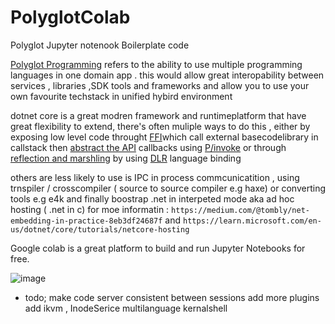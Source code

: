 # PolyglotColab
Polyglot Jupyter notenook Boilerplate code


[Polyglot Programming](https://en.wikipedia.org/wiki/Polyglot_(computing)) refers to the ability  to use multiple programming languages in one domain app  . 
this would allow great interopability between services , libraries ,SDK tools and frameworks and allow you to use your own  favourite  techstack  in  unified hybird environment

dotnet core is a great modren framework and  runtimeplatform that have great flexibility to extend,
there's often muliple ways to do this , either by  exposing low level code  throught [FFI](https://en.wikipedia.org/wiki/Foreign_function_interface)which call external basecodelibrary in callstack  then [abstract the API](https://en.wikipedia.org/wiki/Wrapper_function)   callbacks using [P/invoke](https://en.wikipedia.org/wiki/Platform_Invocation_Services) or through  [reflection and marshling](https://en.wikipedia.org/wiki/Language_binding) by using [DLR](https://learn.microsoft.com/en-us/dotnet/framework/reflection-and-codedom/dynamic-language-runtime-overview) language binding

others are less likely to use is IPC in process commcunicatition , using trnspiler / crosscompiler ( source to source compiler e.g haxe)   or converting tools e.g e4k and finally boostrap .net in interpeted mode 
aka ad hoc hosting ( .net in c)  for moe informatin :
```https://medium.com/@tombly/net-embedding-in-practice-8eb3df24687f```
and
```https://learn.microsoft.com/en-us/dotnet/core/tutorials/netcore-hosting```

Google colab is a great platform to build and run Jupyter Notebooks for free. 

![image](https://github.com/PrestigeDevop/PolyglotColab/assets/85388342/c682dc96-c0c2-4da8-9ce6-d081c1fb41ff)

- todo;
  make code server consistent between sessions
  add more plugins
  add ikvm , InodeSerice
  multilanguage kernalshell
  
   
